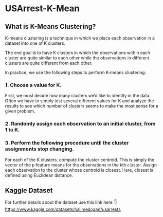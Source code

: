 # USArrest-K-Mean

## What is K-Means Clustering?

K-means clustering is a technique in which we place each observation in a dataset into one of K clusters.

The end goal is to have K clusters in which the observations within each cluster are quite similar to each other while the observations in different clusters are quite different from each other.

In practice, we use the following steps to perform K-means clustering:

### 1. Choose a value for K.
First, we must decide how many clusters we’d like to identify in the data. Often we have to simply test several different values for K and analyze the results to see which number of clusters seems to make the most sense for a given problem.

### 2. Randomly assign each observation to an initial cluster, from 1 to K.
### 3. Perform the following procedure until the cluster assignments stop changing.

For each of the K clusters, compute the cluster centroid. This is simply the vector of the p feature means for the observations in the kth cluster.
Assign each observation to the cluster whose centroid is closest. Here, closest is defined using Euclidean distance.

## Kaggle Dataset

For further details about the dataset use this link here 👇<br>
https://www.kaggle.com/datasets/halimedogan/usarrests
